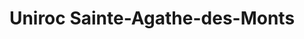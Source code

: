 ---
title: "Uniroc Sainte-Agathe-des-Monts"
url: /sainte-agathe-des-monts/uniroc-sainte-agathe-des-monts/
shop: trade
---